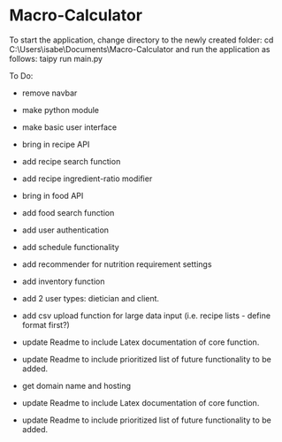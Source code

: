 # Macro-Calculator

To start the application, change directory to the newly created folder:
        cd C:\Users\isabe\Documents\Macro-Calculator
and run the application as follows:
        taipy run main.py

To Do:
- remove navbar

- make python module
- make basic user interface
- bring in recipe API
- add recipe search function
- add recipe ingredient-ratio modifier
- bring in food API
- add food search function
- add user authentication
- add schedule functionality
- add recommender for nutrition requirement settings
- add inventory function
- add 2 user types: dietician and client.
- add csv upload function for large data input (i.e. recipe lists - define format first?)
- update Readme to include Latex documentation of core function.
- update Readme to include prioritized list of future functionality to be added.
- get domain name and hosting
- update Readme to include Latex documentation of core function.
- update Readme to include prioritized list of future functionality to be added.